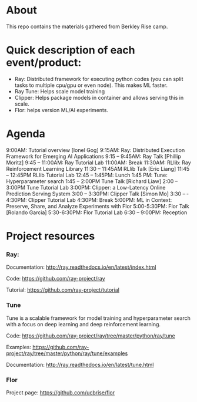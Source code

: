 # About
This repo contains the materials gathered from Berkley Rise camp.

# Quick description of each event/product:
* Ray: Distributed framework for executing python codes (you can split tasks to multiple cpu/gpu or even node). This makes ML faster.
* Ray Tune: Helps scale model training
* Clipper: Helps package models in container and allows serving this in scale.
* Flor: helps version ML/AI experiments.


# Agenda

9:00AM: Tutorial overview  [Ionel Gog]
9:15AM: Ray: Distributed Execution Framework for Emerging AI Applications
9:15 – ­9:45AM: Ray Talk [Phillip Moritz]
9:45 – ­11:00AM: Ray Tutorial Lab
11:00AM: Break
11:30AM: RLlib: Ray Reinforcement Learning Library
11:30 – ­11:45AM RLlib Talk [Eric Liang]
11:45 – 12:45PM RLlib Tutorial Lab
12:45 – 1:45PM: Lunch
1:45 PM: Tune: Hyperparameter search
1:45 – ­2:00PM Tune Talk [Richard Liaw]
2:00 – 3:00PM Tune Tutorial Lab
3:00PM: Clipper: a Low-Latency Online Prediction Serving System
3:00 – ­3:30PM: Clipper Talk [Simon Mo]
3:30 – ­4:30PM: Clipper Tutorial Lab
4:30­PM: Break
5:00PM: ML in Context: Preserve, Share, and Analyze Experiments with Flor
5:00-5:30PM: Flor Talk [Rolando Garcia]
5:30-6:30PM: Flor Tutorial Lab
6:30­ – 9:00PM: Reception


# Project resources
### Ray:
Documentation: http://ray.readthedocs.io/en/latest/index.html

Code: https://github.com/ray-project/ray

Tutorial: https://github.com/ray-project/tutorial




### Tune
Tune is a scalable framework for model training and hyperparameter search with a focus on deep learning and deep reinforcement learning.

Code: https://github.com/ray-project/ray/tree/master/python/ray/tune

Examples: https://github.com/ray-project/ray/tree/master/python/ray/tune/examples

Documentation: http://ray.readthedocs.io/en/latest/tune.html



### Flor
Project page: https://github.com/ucbrise/flor
